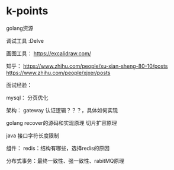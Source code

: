 
# k-points

golang资源

调试工具 :Delve

画图工具：
https://excalidraw.com/

知乎：
https://www.zhihu.com/people/xu-xian-sheng-80-10/posts
https://www.zhihu.com/people/xjxer/posts


面试经验：

mysql：
分页优化

架构：
gateway 认证逻辑？？？，具体如何实现


golang
recover的源码和实现原理
切片扩容原理

java
接口字符长度限制


组件：
redis：结构有哪些，选择redis的原因

分布式事务：最终一致性、强一致性、rabitMQ原理
